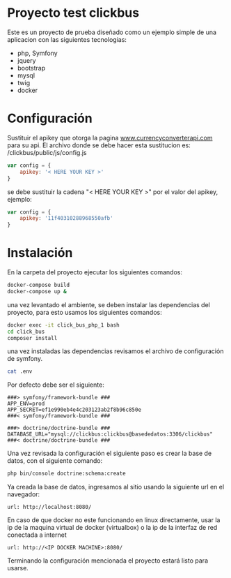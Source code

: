# Proyecto test clickbus 
Este es un proyecto de prueba diseñado como un ejemplo simple de una aplicacion con las siguientes tecnologias:
* php, Symfony
* jquery
* bootstrap
* mysql
* twig
* docker

# Configuración
Sustituir el apikey que otorga la pagina www.currencyconverterapi.com para su api. El archivo donde se debe hacer esta sustitucion es: /clickbus/public/js/config.js

```javascript
var config = {
	apikey: '< HERE YOUR KEY >'
}
```
se debe sustituir la cadena "< HERE YOUR KEY >" por el valor del apikey, ejemplo:

```javascript
var config = {
	apikey: '11f40310288968550afb'
}
```

# Instalación
En la carpeta del proyecto ejecutar los siguientes comandos:

```bash
docker-compose build
docker-compose up &
```
una vez levantado el ambiente, se deben instalar las dependencias del proyecto, para esto usamos los siguientes comandos:

```bash
docker exec -it click_bus_php_1 bash
cd click_bus
composer install
```
una vez instaladas las dependencias revisamos el archivo de configuración de symfony.

```bash
cat .env
```
Por defecto debe ser el siguiente:

```plaintext
###> symfony/framework-bundle ###
APP_ENV=prod
APP_SECRET=ef1e990eb4e4c203123ab2f8b96c850e
###< symfony/framework-bundle ###

###> doctrine/doctrine-bundle ###
DATABASE_URL="mysql://clickbus:clickbus@basededatos:3306/clickbus"
###< doctrine/doctrine-bundle ###
```
Una vez revisada la configuración el siguiente paso es crear la base de datos, con el siguiente comando:

```bash
php bin/console doctrine:schema:create
```
Ya creada la base de datos, ingresamos al sitio usando la siguiente url en el navegador: 
```plaintext
url: http://localhost:8080/
```
En caso de que docker no este funcionando en linux directamente, usar la ip de la maquina virtual de docker (virtualbox) o la ip de la interfaz de red conectada a internet

```plaintext
url: http://<IP DOCKER MACHINE>:8080/
```
Terminando la configuración mencionada el proyecto estará listo para usarse.